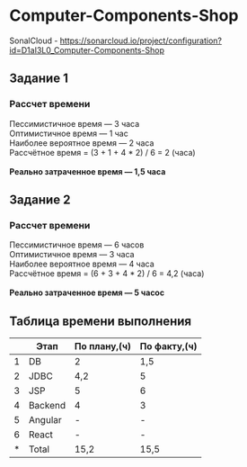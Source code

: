# Computer-Components-Shop
SonalCloud - https://sonarcloud.io/project/configuration?id=D1aI3L0_Computer-Components-Shop
## Задание 1
### Рассчет времени
Пессимистичное время — 3 часа\
Оптимистичное время — 1 час\
Наиболее вероятное время — 2 часа\
Рассчётное время = (3 + 1 + 4 * 2) / 6 = 2 (часа)\
\
**Реально затраченное время — 1,5 часа**
## Задание 2
### Рассчет времени
Пессимистичное время — 6 часов\
Оптимистичное время — 3 часа\
Наиболее вероятное время — 4 часа\
Рассчётное время = (6 + 3 + 4 * 2) / 6 = 4,2 (часа)\
\
**Реально затраченное время — 5 часос**
## Таблица времени выполнения
| |Этап|По плану,(ч)|По факту,(ч)|
|---|-----|-----|-----|
|1|DB|2|1,5|
|2|JDBC|4,2|5|
|3|JSP|5|6|
|4|Backend|4|3|
|5|Angular|-|-|
|6|React|-|-|
|*|Total|15,2|15,5|